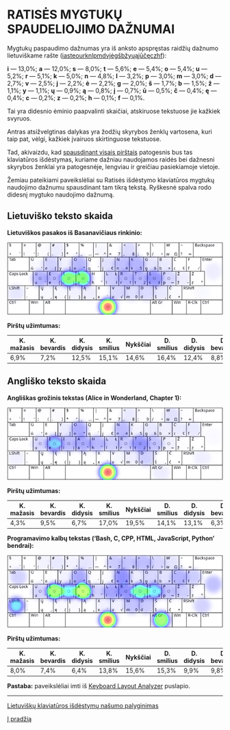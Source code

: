 
# RATISĖS MYGTUKŲ SPAUDELIOJIMO DAŽNUMAI

Mygtukų paspaudimo dažnumas yra iš anksto apspręstas raidžių dažnumo lietuviškame rašte ([iasteourknlpmdvjėgšbžyųąįūčęczhf](lt-raidziu-daznumas.txt)):

__i__ — 13,0%; __a__ — 12,0%; __s__ — 8,0%; __t__ — 5,6%; __e__ — 5,4%; __o__ — 5,4%; __u__ — 5,2%; __r__ — 5,1%; __k__ — 5,0%; __n__ — 4,8%; __l__ — 3,2%; __p__ — 3,0%; __m__ — 3,0%; __d__ — 2,7%; __v__ — 2,5%; __j__ — 2,2%; __ė__ — 2,2%; __g__ — 2,0%; __š__ — 1,7%; __b__ — 1,5%; __ž__ — 1,1%; __y__ — 1,1%; __ų__ — 0,9%; __ą__ — 0,8%; __į__ — 0,7%; __ū__ — 0,5%; __č__ — 0,4%; __ę__ — 0,4%; __c__ — 0,2%; __z__ — 0,2%; __h__ — 0,1%; __f__ — 0,1%.

Tai yra didesnio ėminio paapvalinti skaičiai, atskiruose tekstuose jie kažkiek svyruos.

Antras atsižvelgtinas dalykas yra žodžių skyrybos ženklų vartosena, kuri taip pat, vėlgi, kažkiek įvairuos skirtinguose tekstuose.

Tad, akivaizdu, kad [spausdinant visais pirštais](spausdinimo-visais-pirstais-tvarka.md) patogesnis bus tas klaviatūros išdėstymas, kuriame dažniau naudojamos raidės bei dažnesni skyrybos ženklai yra patogesnėje, lengviau ir greičiau pasiekiamoje vietoje.

Žemiau pateikiami paveikslėliai su Ratisės išdėstymo klaviatūros mygtukų naudojimo dažnumu spausdinant tam tikrą tekstą. Ryškesnė spalva rodo didesnį mygtuko naudojimo dažnumą.

## Lietuviško teksto skaida

__Lietuviškos pasakos iš Basanavičiaus rinkinio:__

![Mygtukų naudojimas Ratisės išdėstyme renkant lietuvišką tekstą](images/ratises-mygtuku-naudojimas.png)

__Pirštų užimtumas:__

|K. mažasis|K. bevardis|K. didysis|K. smilius|Nykščiai|D. smilius|D. didysis|D. bevardis|D. mažasis|
|----------|-----------|----------|----------|--------|----------|----------|-----------|----------|
|   6,9%   |   7,2%    |   12,5%  |   15,1%  |  14,6% |   16,4%  |   12,4%  |    8,8%   |   6,3%   |

## Angliško teksto skaida

__Angliškas grožinis tekstas (Alice in Wonderland, Chapter 1):__

![Mygtukų naudojimas Ratisės išdėstyme renkant anglišką tekstą](images/ratises-mygtuku-naudojimas-angliskas.png)

__Pirštų užimtumas:__

|K. mažasis|K. bevardis|K. didysis|K. smilius|Nykščiai|D. smilius|D. didysis|D. bevardis|D. mažasis|
|----------|-----------|----------|----------|--------|----------|----------|-----------|----------|
|   4,3%   |   9,5%    |    6,7%  |   17,0%  |  19,5% |   14,1%  |   13,1%  |    6,3%   |   9,4%   |

__Programavimo kalbų tekstas (‘Bash, C, CPP, HTML, JavaScript, Python’ bendrai):__

![Mygtukų naudojimas Ratisės išdėstyme renkant programavimo kalbų tekstą](images/ratises-mygtuku-naudojimas-programavimas.png)

__Pirštų užimtumas:__

|K. mažasis|K. bevardis|K. didysis|K. smilius|Nykščiai|D. smilius|D. didysis|D. bevardis|D. mažasis|
|----------|-----------|----------|----------|--------|----------|----------|-----------|----------|
|   8,0%   |   7,4%    |   6,4%   |   13,8%  |  15,6% |   15,3%  |   9,9%   |    9,8%   |   13,9%  |


__Pastaba:__ paveikslėliai imti iš [Keyboard Layout Analyzer](http://patorjk.com/keyboard-layout-analyzer/#/main) puslapio.


-------------------------

[Lietuviškų klaviatūros išdėstymų našumo palyginimas](lt-isdestymu-palyginimas.md)

[Į pradžią](../README.md)
